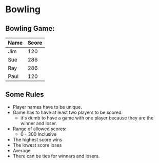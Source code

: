# Bowling

## Bowling Game:

| Name | Score |
| ---- | ----- |
| Jim  | 120   |
| Sue  | 286   |
| Ray  | 286   |
| Paul | 120   |


## Some Rules

- Player names have to be unique.
- Game has to have at least two players to be scored.
	- it's dumb to have a game with one player because they are the winner and loser.
- Range of allowed scores:
	- 0 - 300 Inclusive
- The highest score wins
- The lowest score loses
- Average
- There can be ties for winners and losers.

